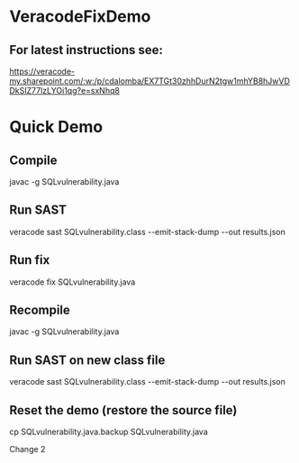 # VeracodeFixDemo

## For latest instructions see: 
https://veracode-my.sharepoint.com/:w:/p/cdalomba/EX7TGt30zhhDurN2tgw1mhYB8hJwVDDkSIZ77lzLYOi1qg?e=sxNhq8

# Quick Demo
## Compile

javac -g SQLvulnerability.java

## Run SAST

veracode sast SQLvulnerability.class --emit-stack-dump --out results.json

## Run fix

veracode fix SQLvulnerability.java

## Recompile

javac -g SQLvulnerability.java

## Run SAST on new class file

veracode sast SQLvulnerability.class --emit-stack-dump --out results.json

## Reset the demo (restore the source file)

cp SQLvulnerability.java.backup SQLvulnerability.java

Change 2
